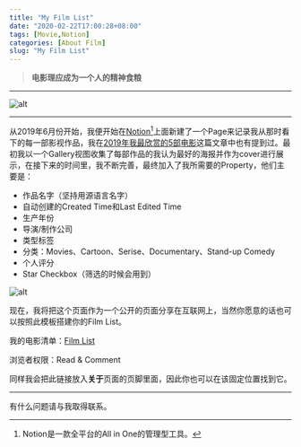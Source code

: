 ```yaml
---
title: "My Film List"
date: "2020-02-22T17:00:28+08:00"
tags: [Movie,Notion]
categories: [About Film]
slug: "My Film List"
---
```


> **电影理应成为一个人的精神食粮**

<!--more-->

---

![alt](https://dawnblog-1300625500.cos.ap-guangzhou.myqcloud.com/images/20200222174431.jpg "Unsplash@ewitsoe")

---

从2019年6月份开始，我便开始在[Notion](https://www.notion.so/product)[^1]上面新建了一个Page来记录我从那时看下的每一部影视作品，我在[2019年我最欣赏的5部电影](https://sailordawner.top/posts/5-movies-i-like-most-in-2019/)这篇文章中也有提到过。最初我以一个Gallery视图收集了每部作品的我认为最好的海报并作为cover进行展示，在接下来的时间里，我不断完善，最终加入了我所需要的Property，他们主要是：

[^1]: Notion是一款全平台的All in One的管理型工具。

- 作品名字（坚持用源语言名字）
- 自动创建的Created Time和Last Edited Time
- 生产年份
- 导演/制作公司
- 类型标签
- 分类：Movies、Cartoon、Serise、Documentary、Stand-up Comedy
- 个人评分
- Star Checkbox（筛选的时候会用到）

![alt](https://dawnblog-1300625500.cos.ap-guangzhou.myqcloud.com/images/20200222190628.jpg "Film List")

现在，我将把这个页面作为一个公开的页面分享在互联网上，当然你愿意的话也可以按照此模板搭建你的Film List。

我的电影清单：[Film List](https://www.notion.so/dawner/a56e04ba801344778e1293b2a4161c30?v=af98cf32a04b47fbbddffb41a3e11881)

浏览者权限：Read & Comment

同样我会把此链接放入**关于**页面的页脚里面，因此你也可以在该固定位置找到它。

---

有什么问题请与我取得联系。